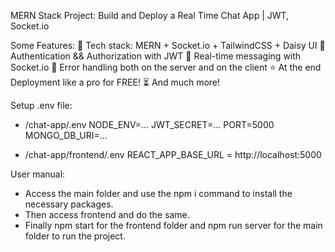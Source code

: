 MERN Stack Project: Build and Deploy a Real Time Chat App | JWT, Socket.io

Some Features:
🌟 Tech stack: MERN + Socket.io + TailwindCSS + Daisy UI
🎃 Authentication && Authorization with JWT
👾 Real-time messaging with Socket.io
🐞 Error handling both on the server and on the client
⭐ At the end Deployment like a pro for FREE!
⏳ And much more!

Setup .env file:

* /chat-app/.env
NODE_ENV=...
JWT_SECRET=...
PORT=5000
MONGO_DB_URI=...

* /chat-app/frontend/.env
REACT_APP_BASE_URL = http://localhost:5000


User manual:
- Access the main folder and use the npm i command to install the necessary packages. 
- Then access frontend and do the same. 
- Finally npm start for the frontend folder and npm run server for the main folder to run the project.